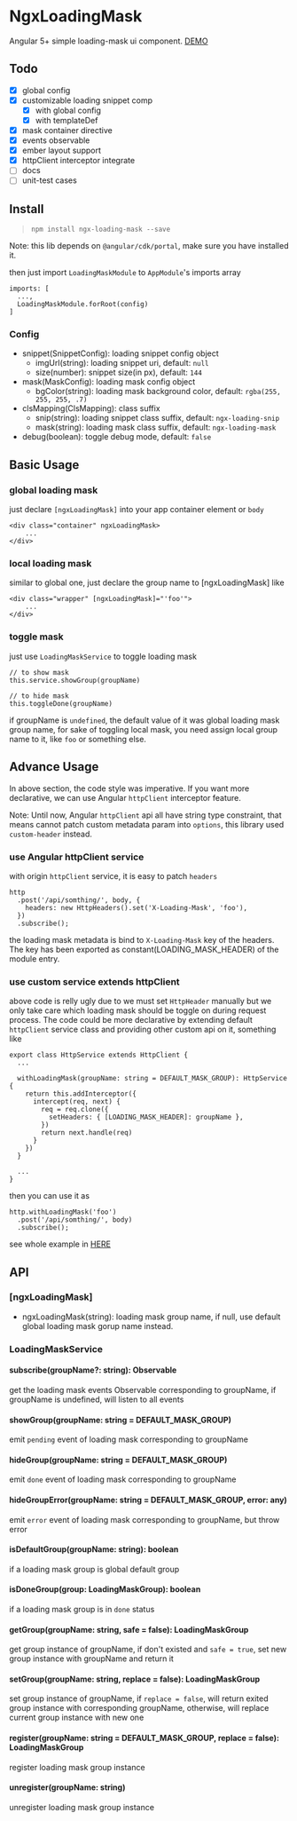 # NgxLoadingMask
Angular 5+ simple loading-mask ui component. [DEMO](http://littlelyon.com/ngx-loading-mask/)

## Todo
* [x] global config
* [x] customizable loading snippet comp
  * [x] with global config
  * [x] with templateDef
* [x] mask container directive
* [x] events observable
* [x] ember layout support 
* [x] httpClient interceptor integrate
* [ ] docs
* [ ] unit-test cases

## Install
> ``npm install ngx-loading-mask --save``

Note: this lib depends on ``@angular/cdk/portal``, make sure you have installed it.

then just import ``LoadingMaskModule`` to ``AppModule``'s imports array
```
imports: [
  ...,
  LoadingMaskModule.forRoot(config)
]
```
### Config
* snippet(SnippetConfig): loading snippet config object
  * imgUrl(string): loading snippet uri, default: ``null``
  * size(number): snippet size(in px), default: ``144``
* mask(MaskConfig): loading mask config object
  * bgColor(string): loading mask background color, default: ``rgba(255, 255, 255, .7)``
* clsMapping(ClsMapping): class suffix
  * snip(string): loading snippet class suffix, default: ``ngx-loading-snip``
  * mask(string): loading mask class suffix, default: ``ngx-loading-mask`` 
* debug(boolean): toggle debug mode, default: ``false``

## Basic Usage
### global loading mask
just declare ``[ngxLoadingMask]`` into your app container element or ``body``
```
<div class="container" ngxLoadingMask>
    ...
</div>
```

### local loading mask
similar to global one, just declare the group name to [ngxLoadingMask] like
```
<div class="wrapper" [ngxLoadingMask]="'foo'">
    ...
</div>
```

### toggle mask
just use ``LoadingMaskService`` to toggle loading mask
```
// to show mask
this.service.showGroup(groupName)

// to hide mask 
this.toggleDone(groupName)
```
if groupName is ``undefined``, the default value of it was global loading mask group name, for sake of toggling local mask, you need assign local group name to it, like ``foo`` or something else.

## Advance Usage
In above section, the code style was imperative. If you want more declarative, we can use Angular ``httpClient`` interceptor feature.

Note: Until now, Angular ``httpClient`` api all have string type constraint, that means cannot patch custom metadata param into ``options``, this library used ``custom-header`` instead.

### use Angular httpClient service
with origin ``httpClient`` service, it is easy to patch ``headers``
```
http
  .post('/api/somthing/', body, {
    headers: new HttpHeaders().set('X-Loading-Mask', 'foo'),
  })
  .subscribe();
```
the loading mask metadata is bind to ``X-Loading-Mask`` key of the headers. The key has been exported as constant(LOADING_MASK_HEADER) of the module entry.

### use custom service extends httpClient
above code is relly ugly due to we must set ``HttpHeader`` manually but we only take care which loading mask should be toggle on during request process. The code could be more declarative by extending default ``httpClient`` service class and providing other custom api on it, something like
```
export class HttpService extends HttpClient {
  ...

  withLoadingMask(groupName: string = DEFAULT_MASK_GROUP): HttpService {
    return this.addInterceptor({
      intercept(req, next) {
        req = req.clone({
          setHeaders: { [LOADING_MASK_HEADER]: groupName },
        })
        return next.handle(req)
      }
    })
  }

  ...
}
```
then you can use it as 
```
http.withLoadingMask('foo')
  .post('/api/somthing/', body)
  .subscribe();
```
see whole example in [HERE](https://github.com/haoliangwu/ngx-loading-mask/tree/master/src/app/http.service.ts)

## API
### [ngxLoadingMask]
* ngxLoadingMask(string): loading mask group name, if null, use default global loading mask gorup name instead.

### LoadingMaskService
#### subscribe(groupName?: string): Observable<LoadingEvent>
get the loading mask events Observable corresponding to groupName, if groupName is undefined, will listen to all events

#### showGroup(groupName: string = DEFAULT_MASK_GROUP)
emit ``pending`` event of loading mask corresponding to groupName

#### hideGroup(groupName: string = DEFAULT_MASK_GROUP)
emit ``done`` event of loading mask corresponding to groupName

#### hideGroupError(groupName: string = DEFAULT_MASK_GROUP, error: any)
emit ``error`` event of loading mask corresponding to groupName, but throw error

#### isDefaultGroup(groupName: string): boolean
if a loading mask group is global default group

#### isDoneGroup(group: LoadingMaskGroup): boolean
if a loading mask group is in ``done`` status

#### getGroup(groupName: string, safe = false): LoadingMaskGroup
get group instance of groupName, if don't existed and ``safe = true``, set new group instance with groupName and return it

#### setGroup(groupName: string, replace = false): LoadingMaskGroup
set group instance of groupName, if ``replace = false``, will return exited group instance with corresponding groupName, otherwise, will replace current group instance with new one

#### register(groupName: string = DEFAULT_MASK_GROUP, replace = false): LoadingMaskGroup
register loading mask group instance

#### unregister(groupName: string)
unregister loading mask group instance
